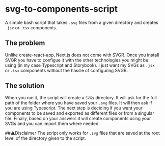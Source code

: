 # svg-to-components-script
A simple bash script that takes `.svg` files from a given directory and creates `.jsx` or `.tsx` components.

## The problem
Unlike create-react-app, Next.js does not come with SVGR. Once you install SVGR you have to configue it with the other technologies you might be using (in my case Typescript and Storybook). I just want my SVGs as `.jsx` or `.tsx` components without the hassle of configuring SVGR.

## The solution
When you run it, the script will create a `SVGs` directory. It will ask for the full path of the folder where you have saved your `.svg` files. It will then ask if you are using Typescript. The next step is deciding if you want your components to be saved and exported as different files or from a singular file. Finally, based on your answers it will create components using your SVGs and you can import them where needed.

##⚠️Disclaimer
The script only works for `.svg` files that are saved at the root level of the directory given to the script.
